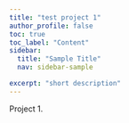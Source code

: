 ```yaml
---
title: "test project 1"
author_profile: false
toc: true
toc_label: "Content"
sidebar:
  title: "Sample Title"
  nav: sidebar-sample

excerpt: "short description"
---
```


Project 1.